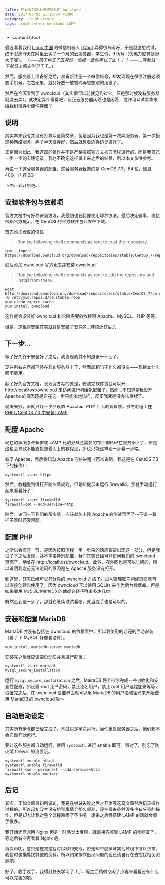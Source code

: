 ```yaml
---
title: 在云服务器上搭建自己的 owncloud
date: 2017-05-03 21:12:04 +0800
category: cloud-server
tags: cloud-server owncloud LAMP
---
```


* content
{:toc}

最近看着我们 [Linux 中国](https://linux.cn) 的微信机器人 [LCbot](https://github.com/lctt/LCBot) 弄得很热闹呀，于是就也想试试。终于忍痛昨天在阿里云买了一个月的云服务器，学生价，9.9/月（优惠力度算是挺大了呢）。
（——*孩子你忘了五月份一波接一波的考试了么！！！* ——*...等我试一下就马上回去学习 T_T...*）

然而，服务器上准备好之后，准备新注册一个微信帐号，却发现现在微信注册必须要手机号。左右无果，就只好放一放暂时再想想别的用途了。

然后在今天看到了 owncloud（其实很早以前就见到过它，只是那时候没有服务器就没去弄），就决定弄个看看吧，反正云服务器闲着也是闲着，或许可以试着拿来给我们班弄个课件存储？

## 说明

其实本来我也并没有打算写这篇文章，但是因为我也是第一次弄服务器，第一次搭这种网络服务，弄了半天没弄好，然后就想着边弄边记录好了。

正是因为如此，我这篇的操作并不是严格按照官方文档的流程进行的，而是我自己一步一步的实践记录，我也不确定这样做出来之后的结果，所以本文仅供参考。

再说一下这台服务器的配置，这台服务器我选的是 CentOS 7.3，64 位，硬盘 40G，内存 2G。

下面正式开始吧。

## 安装软件包与依赖项

官方文档中有好种安装方法，我最初也在犹豫使用哪种方法。最后决定省事，直接根据官方提示，在 CentOS 的官方软件包仓库中下载。

首先添加仓库的信任：

> Run the following shell commands as root to trust the repository.

```
rpm --import https://download.owncloud.org/download/repositories/stable/CentOS_7/repodata/repomd.xml.key
```

然后添加 owncloud 官方仓库并安装 owncloud：

> Run the following shell commands as root to add the repository and install from there.

```
wget http://download.owncloud.org/download/repositories/stable/CentOS_7/ce:stable.repo -O /etc/yum.repos.d/ce:stable.repo
yum clean expire-cache
yum install owncloud
```

这样就会安装好 owncloud 和它所需要的依赖项 Apache、MySQL、PHP 等等。

但是，这里的安装其实就只是安装了软件包...麻烦还在后头

## 下一步...

等了好久终于安装好了之后，我发现我并不知道该干什么了。

现在所有东西都已经在我的服务器上了，然而却相当于什么都没有——我根本什么都不能用。

翻了好久官方文档。发现官方写的就是，安装完软件包就可以开 http://localhost/owncloud 来访问进行初始化配置了。然而...不知道是我没开 Apache 的原因还是它在这一步只能本地访问，反正我就是没办法继续了。

偷懒失败，那就只好一步步设置 Apache、PHP 什么的看看喽。参考教程：[在 RHEL/CentOS 7.0 中安装 LAMP](https://linux.cn/article-5789-1.html)

## 配置 Apache

现在的状况与全新安装 LAMP 比的好处是需要的东西都已经在服务器上了，但是这也会导致不能直接照着网上的教程走，那也只能这样走一步看一步喽。

有了 Apache，然后得启动 Apache 守护进程（再次说明，我这是在 CentOS 7.3 下的操作）：

```
systemctl start httpd
```

然后，教程提到得打开防火墙规则，但是却提示未运行 firewalld，那就手动运行起来看看好了：

```
systemctl start firewalld
firewall-cmd --add-service=http
```

随后，访问一下我们的服务器，应该就能出现 Apache 的测试页面了～不错～看样子暂时还没问题。

## 配置 PHP

之所以会有这一节，是因为按照流程一步一步来的话应该要出现这一部分，但是我试了下之后发现，并不需要特别配置，我们其实已经可以访问我们的 owncloud 页面了，地址在 http://localhost/owncloud。此外，在外网也是可以访问的，所以说明我之前无法访问的原因是在 Apache 服务没有打开。

到这里，其实已经可以开始你的 owncloud 之旅了。进入管理账户创建页面就可以直接创建和使用了，因为 owncloud 可以使用 SQLite 来作为后台数据库。但是如果要用 MySQL/MariaDB 的话或许还得再来多走几步。

既然走到这一步了，那就在继续试试看吧，就当连手也是可以的。

## 安装和配置 MariaDB

MariaDB 并没有包括在 owncloud 的依赖项中，所以要使用的话还的手动安装（看了下 MySQL 好像也没有）。

```
yum install mariadb-server mariadb
```

安装完之后就应该要启动它并且进行配置：

```
systemctl start mariadb
mysql_secure_installation
```

运行 `mysql_secure_installation` 之后，MairaDB 将会带你完成一些初始化和安全性配置，如设置 root 用户密码，禁止匿名用户，禁止 root 用户远程登录等等，设置完之后，在 owncloud 设置界面就可以用 MariaDB 的用户名和密码来开始使用 MariaDB 的 owncloud 啦～

## 自动启动设定

其实所有步骤都已经完成了，不过只是单次运行，当你重启服务器之后，他们都不会自动开始运行。

要让这些服务都自动运行，使用 `systemctl` 进行 enable 即可。哦对了，别忘了防火墙 firewall 的设置哦。

```
systemctl enable httpd
systemctl enable firewalld
firewall-cmd --permanent --add-service=http
systemctl enable mariadb
```

## 后记

其实，正如文章最初所说的，我是在尝试失败之后才开始写这篇文章然后记录操作过程的。所以起初我并没有想到事情会那么顺利，现在看来虽然没多少有分量的操作，但是却也让我对整个流程熟悉了不少吧。想来之后再搭建 LAMP 的话就会顺手很多。

我开始还有想用 Nginx 但是一时感觉太麻烦，就直接先顺着 LAMP 的教程做了，等之后有空再看看 Nginx 吧。

再次声明，这只是在我这边可以顺利完成，但是却不能保证其他环境下可以正常。我暂时也懒得找其他的资料，所以如果操作出现问题的话还请自行在去找找相关资源吧。

好了，收手收手，我得赶快去学习了 T_T...等之后稍微空闲了点再来看看还有什么可以完善的吧。

